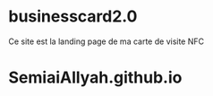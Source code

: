 # businesscard2.0


Ce site est la landing page de ma carte de visite NFC 



# SemiaiAllyah.github.io
